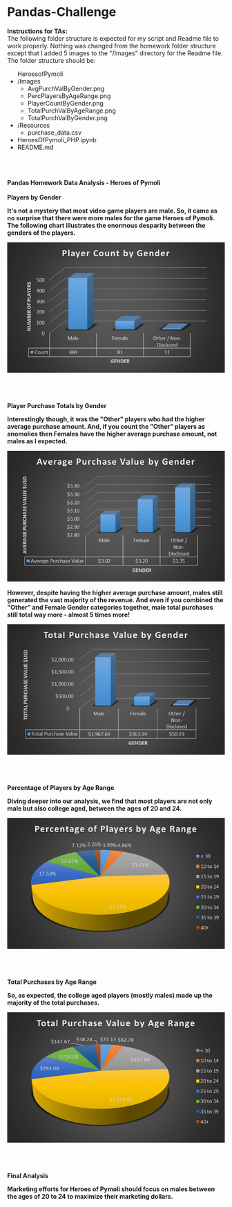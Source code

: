 # Pandas-Challenge

<b>Instructions for TAs:</b><br>
The following folder structure is expected for my script and Readme file to work properly.  Nothing was changed from the homework folder structure except that I added 5 images to the &quot;/Images&quot; directory for the Readme file.  The folder structure should be:

<ul>HeroesofPymoli
  <li>/Images<ul>
    <li>AvgPurchValByGender.png</li>
    <li>PercPlayersByAgeRange.png</li>
    <li>PlayerCountByGender.png</li>
    <li>TotalPurchValByAgeRange.png</li>
    <li>TotalPurchValByGender.png</li></ul>
  </li>
  <li>/Resources<ul>
    <li>purchase_data.csv</li></ul>
  </li>
  <li>HeroesOfPymoli_PHP.ipynb</li>
  <li>README.md</li>
</ul>

<br><br><br>
<b>Pandas Homework Data Analysis - Heroes of Pymoli</b>
<br><br>
<b>Players by Gender<b>

It's not a mystery that most video game players are male.  So, it came as no surprise that there were more males for the game Heroes of Pymoli.  The following chart illustrates the enormous desparity between the genders of the players.

<img src="https://github.com/patrickhpatin/Pandas-Challenge/blob/master/Images/PlayerCountByGender.png" />

<br><br><br>
<b>Player Purchase Totals by Gender<b>

Interestingly though, it was the &quot;Other&quot; players who had the higher average purchase amount.  And, if you count the &quot;Other&quot; players as anomolies then Females have the higher average purchase amount, not males as I expected.

<img src="https://github.com/patrickhpatin/Pandas-Challenge/blob/master/Images/AvgPurchValByGender.png" />

However, despite having the higher average purchase amount, males still generated the vast majority of the revenue.  And even if you combined the &quot;Other&quot; and Female Gender categories together, male total purchases still total way more - almost 5 times more!

<img src="https://github.com/patrickhpatin/Pandas-Challenge/blob/master/Images/TotalPurchValByGender.png" />

<br><br><br>
<b>Percentage of Players by Age Range<b>

Diving deeper into our analysis, we find that most players are not only male but also college aged, between the ages of 20 and 24.

<img src="https://github.com/patrickhpatin/Pandas-Challenge/blob/master/Images/PercPlayersByAgeRange.png" />

<br><br><br>
<b>Total Purchases by Age Range<b>

So, as expected, the college aged players (mostly males) made up the majority of the total purchases.

<img src="https://github.com/patrickhpatin/Pandas-Challenge/blob/master/Images/TotalPurchValByAgeRange.png" />

<br><br><br>
<b>Final Analysis<b>
  
Marketing efforts for Heroes of Pymoli should focus on males between the ages of 20 to 24 to maximize their marketing dollars.
